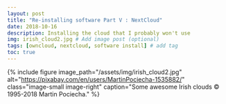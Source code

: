 ```yaml
---
layout: post
title: "Re-installing software Part V : NextCloud"
date: 2018-10-16
description: Installing the cloud that I probably won't use
img: irish_cloud2.jpg # Add image post (optional)
tags: [owncloud, nextcloud, software install] # add tag
toc: true
---
```


{% include figure image_path="/assets/img/irish_cloud2.jpg" alt="https://pixabay.com/en/users/MartinPociecha-1535882/" class="image-small image-right" caption="Some awesome Irish clouds © 1995-2018 Martin Pociecha." %}
